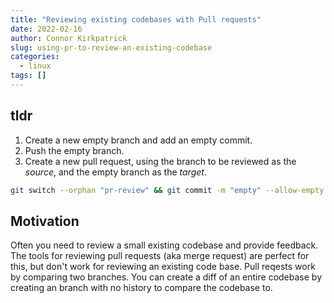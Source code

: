 ```yaml
---
title: "Reviewing existing codebases with Pull requests"
date: 2022-02-16
author: Connor Kirkpatrick
slug: using-pr-to-review-an-existing-codebase
categories:
  - linux
tags: []
---
```


## tldr

1. Create a new empty branch and add an empty commit. 
2. Push the empty branch. 
3. Create a new pull request, using the branch to be reviewed as the _source_, and the empty branch as the _target_.

```sh
git switch --orphan "pr-review" && git commit -m "empty" --allow-empty
```

## Motivation

Often you need to review a small existing codebase and provide feedback. 
The tools for reviewing pull requests (aka merge request) are perfect for this, but don't work for reviewing an existing code base.
Pull reqests work by comparing two branches. 
You can create a diff of an entire codebase by creating an branch with no history to compare the codebase to.

